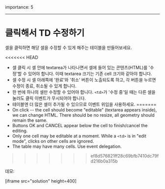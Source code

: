 importance: 5

---

# 클릭해서 TD 수정하기

셀을 클릭하면 해당 셀을 수정할 수 있게 해주는 테이블을 만들어보세요.

<<<<<<< HEAD
- 셀 클릭 시 셀 안에 textarea가 나타나면서 셀에 들어 있는 콘텐츠(HTML)를 '수정'할 수 있어야 합니다. 이때 textarea 크기는 기존 cell 크기와 같아야 합니다.
- 셀 수정 시 셀 아래쪽에 '완료'와 '취소' 버튼이 노출되도록 하고, 각 버튼을 누르면 수정이 종료, 취소될 수 있게 합니다.
- 한 번에 하나의 셀만 수정할 수 있어야 합니다. `<td>`가 '수정 중'일 때는 다른 셀을 눌러도 클릭 이벤트가 무시되어야 합니다.
- 테이블엔 더 많은 셀이 추가될 수 있으므로 이벤트 위임을 사용하세요.
=======
- On click -- the cell should become "editable" (textarea appears inside), we can change HTML. There should be no resize, all geometry should remain the same.
- Buttons OK and CANCEL appear below the cell to finish/cancel the editing.
- Only one cell may be editable at a moment. While a `<td>` is in "edit mode", clicks on other cells are ignored.
- The table may have many cells. Use event delegation.
>>>>>>> ef8d576821ff28c69bfb7410dc79fd216b0a315b

데모:

[iframe src="solution" height=400]
